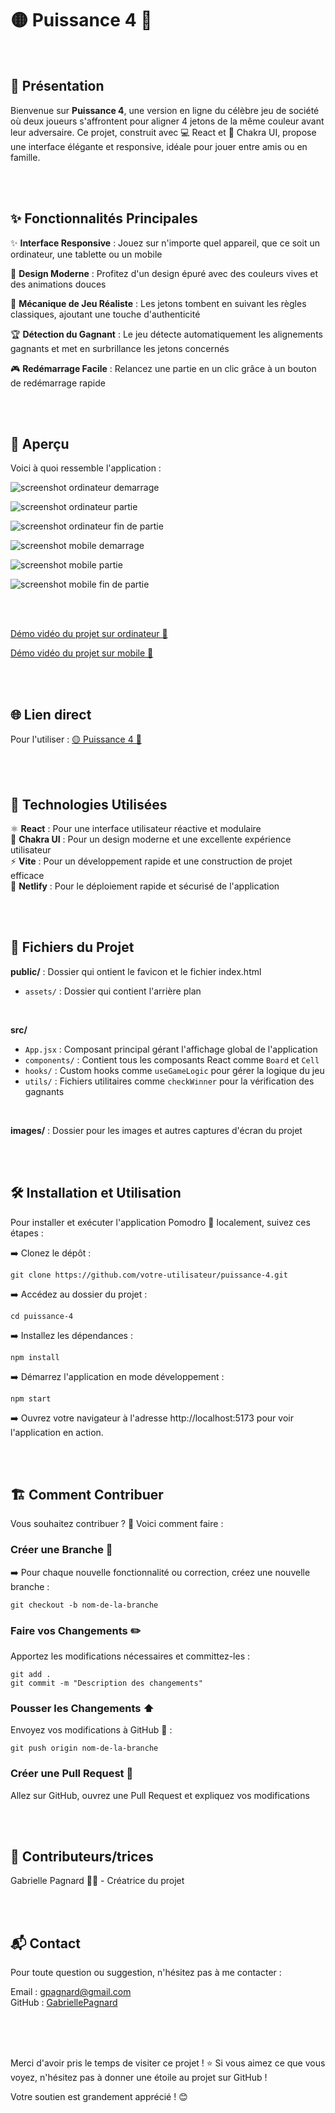 # 🟡 Puissance 4 🔴

<br>

## 📜 Présentation

Bienvenue sur **Puissance 4**, une version en ligne du célèbre jeu de société où deux joueurs s'affrontent pour aligner 4 jetons de la même couleur avant leur adversaire. Ce projet, construit avec 💻 React et 💅 Chakra UI, propose une interface élégante et responsive, idéale pour jouer entre amis ou en famille.

<br>
<br>


## ✨ Fonctionnalités Principales

✨ **Interface Responsive** : Jouez sur n'importe quel appareil, que ce soit un ordinateur, une tablette ou un mobile   

🎨 **Design Moderne** : Profitez d'un design épuré avec des couleurs vives et des animations douces   

🎯 **Mécanique de Jeu Réaliste** : Les jetons tombent en suivant les règles classiques, ajoutant une touche d'authenticité   

🏆 **Détection du Gagnant** : Le jeu détecte automatiquement les alignements gagnants et met en surbrillance les jetons concernés   

🎮 **Redémarrage Facile** : Relancez une partie en un clic grâce à un bouton de redémarrage rapide   

<br>
<br>

## 📸 Aperçu

Voici à quoi ressemble l'application :   

![screenshot ordinateur demarrage](/images/screenshot_desktop_demarrage.jpg)   

![screenshot ordinateur partie](/images/screenshot_desktop_partie.jpg)   

![screenshot ordinateur fin de partie](/images/screenshot_desktop_fin_partiejpg.jpg)   

![screenshot mobile demarrage](/images/screenshot_mobile_demarrage.jpg)   

![screenshot mobile partie](/images/screenshot_mobile_partie.jpg)   

![screenshot mobile fin de partie](/images/screenshot_mobile_fin_partiejpg.jpg)   

<br>
<br>

[Démo vidéo du projet sur ordinateur 🎥](https://www.youtube.com/watch?v=6Q9jnpUi8T0)

[Démo vidéo du projet sur mobile 🎥](https://www.youtube.com/watch?v=7LzeEruRcX0)

<br>
<br>

## 🌐 Lien direct

Pour l'utiliser : [🟡 Puissance 4 🔴](https://66cf99504c8aa03235ed28da--statuesque-longma-e061ea.netlify.app/)   

<br>
<br>

## 🔧 Technologies Utilisées

⚛️ **React** : Pour une interface utilisateur réactive et modulaire   
💅 **Chakra UI** : Pour un design moderne et une excellente expérience utilisateur   
⚡ **Vite** : Pour un développement rapide et une construction de projet efficace   
🚀 **Netlify** : Pour le déploiement rapide et sécurisé de l'application   

<br>
<br>

## 📂 Fichiers du Projet

**public/** : Dossier qui ontient le favicon et le fichier index.html   

-  `assets/` : Dossier qui contient l'arrière plan    

<br> 

**src/**

  - `App.jsx` : Composant principal gérant l'affichage global de l'application   
  - `components/` : Contient tous les composants React comme `Board` et `Cell`   
  - `hooks/` : Custom hooks comme `useGameLogic` pour gérer la logique du jeu   
  - `utils/` : Fichiers utilitaires comme `checkWinner` pour la vérification des gagnants   

<br>

**images/** : Dossier pour les images et autres captures d'écran du projet   

<br>
<br>

## 🛠️ Installation et Utilisation

Pour installer et exécuter l'application Pomodro 🚀 localement, suivez ces étapes :   

➡️ Clonez le dépôt :   
 
`git clone https://github.com/votre-utilisateur/puissance-4.git`   

➡️ Accédez au dossier du projet :   

`cd puissance-4`   

➡️ Installez les dépendances :   

`npm install`   

➡️ Démarrez l'application en mode développement :   

`npm start`   

➡️ Ouvrez votre navigateur à l'adresse http://localhost:5173 pour voir l'application en action.   

<br>
<br>


## 🏗️ Comment Contribuer

Vous souhaitez contribuer ? 🎉 Voici comment faire :   

### Créer une Branche 🌿

➡️ Pour chaque nouvelle fonctionnalité ou correction, créez une nouvelle branche :   

`git checkout -b nom-de-la-branche`   

### Faire vos Changements ✏️   

Apportez les modifications nécessaires et committez-les :   

`git add .`   
`git commit -m "Description des changements"`   

### Pousser les Changements ⬆️   

Envoyez vos modifications à GitHub 📨 :

`git push origin nom-de-la-branche`   

### Créer une Pull Request 🔄   

Allez sur GitHub, ouvrez une Pull Request et expliquez vos modifications   

<br>
<br>

## 🤝 Contributeurs/trices

Gabrielle Pagnard 🧑‍💻 - Créatrice du projet

<br>
<br>

## 📬 Contact

Pour toute question ou suggestion, n'hésitez pas à me contacter :   

Email : gpagnard@gmail.com   
GitHub : [GabriellePagnard](https://github.com/GabriellePagnard)     

<br>
<br>
<br>

Merci d'avoir pris le temps de visiter ce projet ! ⭐️ Si vous aimez ce que vous voyez, n'hésitez pas à donner une étoile au projet sur GitHub ! 

Votre soutien est grandement apprécié ! 😊